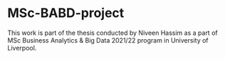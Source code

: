 # MSc-BABD-project
This work is part of the thesis conducted by Niveen Hassim as a part of MSc Business Analytics & Big Data 2021/22 program in University of Liverpool.
